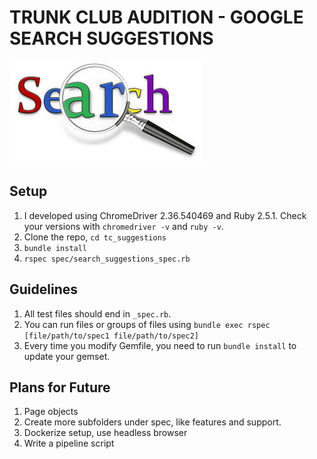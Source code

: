 # TRUNK CLUB AUDITION - GOOGLE SEARCH SUGGESTIONS
![search_suggestions](images/search.jpg)

## Setup
1. I developed using ChromeDriver 2.36.540469 and Ruby 2.5.1. Check your versions with `chromedriver -v` and `ruby -v`. 
2. Clone the repo, `cd tc_suggestions`
3. `bundle install`
4. `rspec spec/search_suggestions_spec.rb`

## Guidelines
1. All test files should end in `_spec.rb`. 
2. You can run files or groups of files using `bundle exec rspec [file/path/to/spec1 file/path/to/spec2]`
3. Every time you modify Gemfile, you need to run `bundle install` to update your gemset.

## Plans for Future
1. Page objects
2. Create more subfolders under spec, like features and support. 
3. Dockerize setup, use headless browser
4. Write a pipeline script
